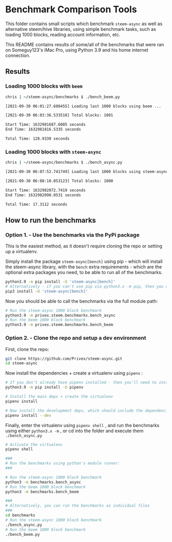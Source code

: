 # Benchmark Comparison Tools

This folder contains small scripts which benchmark `steem-async` as well as alternative steem/hive libraries, using simple
benchmark tasks, such as loading 1000 blocks, reading account information, etc.

This README contains results of some/all of the benchmarks that were ran on Someguy123's iMac Pro, using Python 3.9
and his home internet connection.

## Results

### Loading 1000 blocks with `beem`

```sh
chris | ~/steem-async/benchmarks $ ./bench_beem.py

[2021-09-30 06:01:27.600455] Loading last 1000 blocks using beem ...

[2021-09-30 06:03:36.533510] Total blocks: 1001

Start Time: 1632981687.6005 seconds
End Time: 1632981816.5335 seconds

Total Time: 128.9330 seconds
```

### Loading 1000 blocks with `steem-async`

```sh
chris | ~/steem-async/benchmarks $ ./bench_async.py

[2021-09-30 06:07:52.741749] Loading last 1000 blocks using steem-async ... 

[2021-09-30 06:08:10.053123] Total blocks: 1000 

Start Time: 1632982072.7419 seconds
End Time: 1632982090.0531 seconds

Total Time: 17.3112 seconds
```

## How to run the benchmarks

### Option 1. - Use the benchmarks via the PyPi package

This is the easiest method, as it doesn't require cloning the repo or setting up a virtualenv.

Simply install the package `steem-async[bench]` using pip - which will install the steem-async library,
with the `bench` extra requirements - which are the optional extra packages you need, to be able to run
all of the benchmarks.

```sh
python3.9 -m pip install -U 'steem-async[bench]'
# Alternatively - if you can't use pip via python3.x -m pip, then you can use 'pip3' instead.
pip3 install -U 'steem-async[bench]'
```

Now you should be able to call the benchmarks via the full module path:

```sh
# Run the steem-async 1000 block benchmark
python3.9 -m privex.steem.benchmarks.bench_async
# Run the beem 1000 block benchmark
python3.9 -m privex.steem.benchmarks.bench_beem
```

### Option 2. - Clone the repo and setup a dev environment

First, clone the repo:

```sh
git clone https://github.com/Privex/steem-async.git
cd steem-async
```

Now install the dependencies + create a virtualenv using `pipenv` :

```sh
# If you don't already have pipenv installed - then you'll need to install it using pip
python3.9 -m pip install -U pipenv

# Install the main deps + create the virtualenv
pipenv install

# Now install the development deps, which should include the dependencies for running the benchmark
pipenv install --dev
```

Finally, enter the virtualenv using `pipenv shell` , and run the benchmarks using either `python3.x -m` ,
or cd into the folder and execute them `./bench_async.py`

```sh
# Activate the virtualenv
pipenv shell

###
# Run the benchmarks using python's module runner:
###

# Run the steem-async 1000 block benchmark
python3 -m benchmarks.bench_async
# Run the beem 1000 block benchmark
python3 -m benchmarks.bench_beem

###
# Alternatively, you can run the benchmarks as individual files
###
cd benchmarks
# Run the steem-async 1000 block benchmark
./bench_async.py
# Run the beem 1000 block benchmark
./bench_beem.py
```


